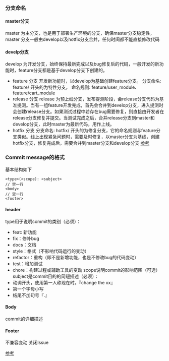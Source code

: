 ### 分支命名
#### master分支
master 为主分支，也是用于部署生产环境的分支，确保master分支稳定性， master 分支一般由develop以及hotfix分支合并，任何时间都不能直接修改代码
#### develp分支
develop 为开发分支，始终保持最新完成以及bug修复后的代码，一般开发的新功能时，feature分支都是基于develop分支下创建的。
- feature 分支
开发新功能时，以develop为基础创建feature分支。
分支命名: feature/ 开头的为特性分支， 命名规则: feature/user_module、 feature/cart_module
- release 分支
release 为预上线分支，发布提测阶段，会release分支代码为基准提测。当有一组feature开发完成，首先会合并到develop分支，进入提测时会创建release分支。如果测试过程中若存在bug需要修复，则直接由开发者在release分支修复并提交。当测试完成之后，合并release分支到master和develop分支，此时master为最新代码，用作上线。
- hotfix 分支
分支命名: hotfix/ 开头的为修复分支，它的命名规则与feature分支类似。线上出现紧急问题时，需要及时修复，以master分支为基线，创建hotfix分支，修复完成后，需要合并到master分支和develop分支
[参考](https://mp.weixin.qq.com/s/Fs0BcwZiaJjUNLlPUW-pVg)
### Commit message的格式
基本结构如下
```text
<type>(<scope): <subject>
// 空一行
<body>
// 空一行
<footer>
```
#### header
type用于说明commit的类别（必须）：
- feat: 新功能
- fix：修补bug
- docs：文档
- style：格式（不影响代码运行的变动）
- refactor：重构（即不是新增功能，也是不修改bug的代码变动）
- test：增加测试
- chore：构建过程或辅助工具的变动
scope说明commit的影响范围（可选）
subject是commit目的的简短描述（必须）：
- 动词开头，使用第一人称现在时。『change the xx』
- 第一个字母小写
- 结尾不加句号『.』

#### Body
commit的详细描述

#### Footer
不兼容变动
关闭Issue


[参考](http://jartto.wang/2018/07/08/git-commit/)